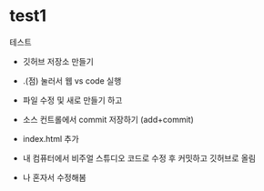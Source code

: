# test1
테스트

+ 깃허브 저장소 만들기

+ .(점) 눌러서 웹 vs code 실행

+ 파일 수정 및 새로 만들기 하고

+ 소스 컨트롤에서 commit 저장하기 (add+commit)

+ index.html 추가

+ 내 컴퓨터에서 비주얼 스튜디오 코드로 수정 후 커밋하고 깃허브로 올림

+ 나 혼자서 수정해봄